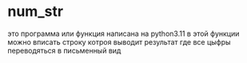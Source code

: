 # num_str
это программа или функция написана на python3.11 в этой функции можно вписать строку котроя выводит результат где все цыфры переводяться в письменный вид
